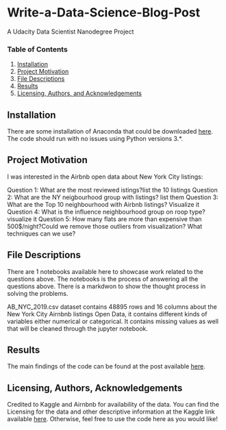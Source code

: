 # Write-a-Data-Science-Blog-Post
A Udacity Data Scientist Nanodegree Project

### Table of Contents

1. [Installation](#installation)
2. [Project Motivation](#motivation)
3. [File Descriptions](#files)
4. [Results](#results)
5. [Licensing, Authors, and Acknowledgements](#licensing)

## Installation <a name="installation"></a>

There are some installation of Anaconda that could be downloaded [here](https://www.anaconda.com/).  The code should run with no issues using Python versions 3.*.

## Project Motivation<a name="motivation"></a>

I was interested in the Airbnb open data about New York City listings:

Question 1: What are the most reviewed istings?list the 10 listings
Question 2: What are the NY neigbourhood group with listings? list them
Question 3: What are the Top 10 neighbourhood with Airbnb listings? Visualize it
Question 4: What is the influence neighbourhood group on roop type?  visualize it
Question 5: How many flats are more than expensive than 500$/night?Could we remove those outliers from visualization? What techniques can we use?


## File Descriptions <a name="files"></a>

There are 1 notebooks available here to showcase work related to the questions above. The notebooks is the process of answering all the questions above. There is a markdwon to show the thought process in solving the problems.

AB_NYC_2019.csv dataset contains 48895 rows and 16 columns about the  New York City Airnbnb listings Open Data, it contains different kinds of variables either numerical or categorical. It contains missing values as well that will be cleaned through the jupyter notebook.

## Results<a name="results"></a>

The main findings of the code can be found at the post available [here]().

## Licensing, Authors, Acknowledgements<a name="licensing"></a>

Credited to Kaggle and Airnbnb for availability of the data. You can find the Licensing for the data and other descriptive information at the Kaggle link available [here](https://www.kaggle.com/dgomonov/new-york-city-airbnb-open-data/data?select=AB_NYC_2019.csv). Otherwise, feel free to use the code here as you would like! 
